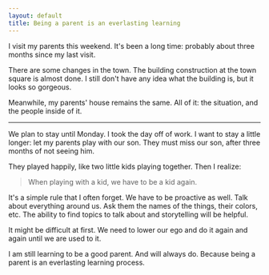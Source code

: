 ```yaml
---
layout: default
title: Being a parent is an everlasting learning
---
```


I visit my parents this weekend. It's been a long time: probably about three months since my last visit.

There are some changes in the town. The building construction at the town square is almost done. I still don't have any idea what the building is, but it looks so gorgeous.

Meanwhile, my parents' house remains the same. All of it: the situation, and the people inside of it.

***

We plan to stay until Monday. I took the day off of work. I want to stay a little longer: let my parents play with our son. They must miss our son, after three months of not seeing him.

They played happily, like two little kids playing together. Then I realize:

> When playing with a kid, we have to be a kid again.

It's a simple rule that I often forget. We have to be proactive as well. Talk about everything around us. Ask them the names of the things, their colors, etc. The ability to find topics to talk about and storytelling will be helpful.

It might be difficult at first. We need to lower our ego and do it again and again until we are used to it.

I am still learning to be a good parent. And will always do. Because being a parent is an everlasting learning process.